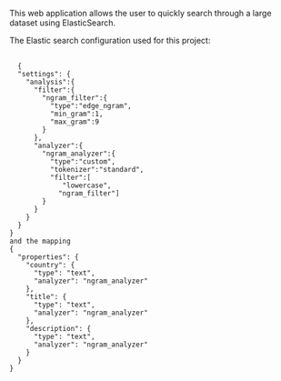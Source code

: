 This web application allows the user to quickly search through a large dataset using ElasticSearch.  

The Elastic search configuration used for this project:  
<pre>
  <code>
  {  
  "settings": {
    "analysis":{
      "filter":{
        "ngram_filter":{  
          "type":"edge_ngram",  
          "min_gram":1,  
          "max_gram":9  
        }  
      },  
      "analyzer":{  
        "ngram_analyzer":{  
          "type":"custom",  
          "tokenizer":"standard",  
          "filter":[  
             "lowercase",  
            "ngram_filter"]  
        }  
      }  
    }  
  }  
} 
and the mapping  
{  
  "properties": {  
    "country": {  
      "type": "text",  
      "analyzer": "ngram_analyzer"  
    },  
    "title": {  
      "type": "text",  
      "analyzer": "ngram_analyzer"  
    },  
    "description": {  
      "type": "text",  
      "analyzer": "ngram_analyzer"  
    }  
  }  
}  
  </code>
</pre>
<code>
